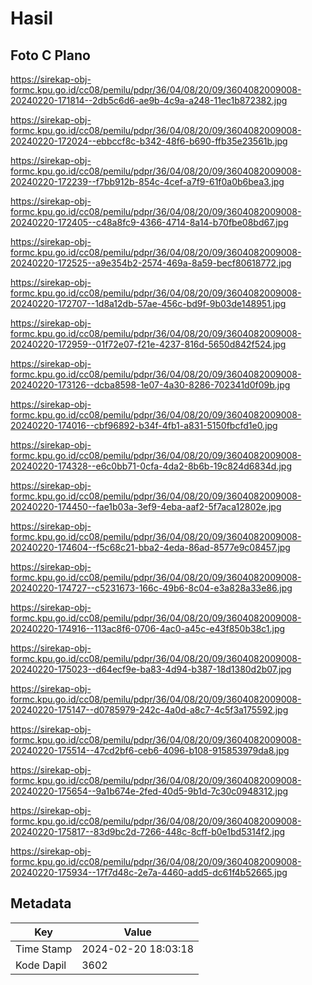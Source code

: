 # Hasil

## Foto C Plano

https://sirekap-obj-formc.kpu.go.id/cc08/pemilu/pdpr/36/04/08/20/09/3604082009008-20240220-171814--2db5c6d6-ae9b-4c9a-a248-11ec1b872382.jpg

https://sirekap-obj-formc.kpu.go.id/cc08/pemilu/pdpr/36/04/08/20/09/3604082009008-20240220-172024--ebbccf8c-b342-48f6-b690-ffb35e23561b.jpg

https://sirekap-obj-formc.kpu.go.id/cc08/pemilu/pdpr/36/04/08/20/09/3604082009008-20240220-172239--f7bb912b-854c-4cef-a7f9-61f0a0b6bea3.jpg

https://sirekap-obj-formc.kpu.go.id/cc08/pemilu/pdpr/36/04/08/20/09/3604082009008-20240220-172405--c48a8fc9-4366-4714-8a14-b70fbe08bd67.jpg

https://sirekap-obj-formc.kpu.go.id/cc08/pemilu/pdpr/36/04/08/20/09/3604082009008-20240220-172525--a9e354b2-2574-469a-8a59-becf80618772.jpg

https://sirekap-obj-formc.kpu.go.id/cc08/pemilu/pdpr/36/04/08/20/09/3604082009008-20240220-172707--1d8a12db-57ae-456c-bd9f-9b03de148951.jpg

https://sirekap-obj-formc.kpu.go.id/cc08/pemilu/pdpr/36/04/08/20/09/3604082009008-20240220-172959--01f72e07-f21e-4237-816d-5650d842f524.jpg

https://sirekap-obj-formc.kpu.go.id/cc08/pemilu/pdpr/36/04/08/20/09/3604082009008-20240220-173126--dcba8598-1e07-4a30-8286-702341d0f09b.jpg

https://sirekap-obj-formc.kpu.go.id/cc08/pemilu/pdpr/36/04/08/20/09/3604082009008-20240220-174016--cbf96892-b34f-4fb1-a831-5150fbcfd1e0.jpg

https://sirekap-obj-formc.kpu.go.id/cc08/pemilu/pdpr/36/04/08/20/09/3604082009008-20240220-174328--e6c0bb71-0cfa-4da2-8b6b-19c824d6834d.jpg

https://sirekap-obj-formc.kpu.go.id/cc08/pemilu/pdpr/36/04/08/20/09/3604082009008-20240220-174450--fae1b03a-3ef9-4eba-aaf2-5f7aca12802e.jpg

https://sirekap-obj-formc.kpu.go.id/cc08/pemilu/pdpr/36/04/08/20/09/3604082009008-20240220-174604--f5c68c21-bba2-4eda-86ad-8577e9c08457.jpg

https://sirekap-obj-formc.kpu.go.id/cc08/pemilu/pdpr/36/04/08/20/09/3604082009008-20240220-174727--c5231673-166c-49b6-8c04-e3a828a33e86.jpg

https://sirekap-obj-formc.kpu.go.id/cc08/pemilu/pdpr/36/04/08/20/09/3604082009008-20240220-174916--113ac8f6-0706-4ac0-a45c-e43f850b38c1.jpg

https://sirekap-obj-formc.kpu.go.id/cc08/pemilu/pdpr/36/04/08/20/09/3604082009008-20240220-175023--d64ecf9e-ba83-4d94-b387-18d1380d2b07.jpg

https://sirekap-obj-formc.kpu.go.id/cc08/pemilu/pdpr/36/04/08/20/09/3604082009008-20240220-175147--d0785979-242c-4a0d-a8c7-4c5f3a175592.jpg

https://sirekap-obj-formc.kpu.go.id/cc08/pemilu/pdpr/36/04/08/20/09/3604082009008-20240220-175514--47cd2bf6-ceb6-4096-b108-915853979da8.jpg

https://sirekap-obj-formc.kpu.go.id/cc08/pemilu/pdpr/36/04/08/20/09/3604082009008-20240220-175654--9a1b674e-2fed-40d5-9b1d-7c30c0948312.jpg

https://sirekap-obj-formc.kpu.go.id/cc08/pemilu/pdpr/36/04/08/20/09/3604082009008-20240220-175817--83d9bc2d-7266-448c-8cff-b0e1bd5314f2.jpg

https://sirekap-obj-formc.kpu.go.id/cc08/pemilu/pdpr/36/04/08/20/09/3604082009008-20240220-175934--17f7d48c-2e7a-4460-add5-dc61f4b52665.jpg


## Metadata

| Key        | Value               |
| ---------- | ------------------- |
| Time Stamp | 2024-02-20 18:03:18 |
| Kode Dapil | 3602                |



